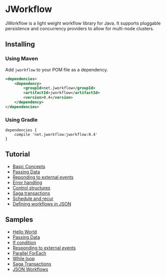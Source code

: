 # JWorkflow

JWorkflow is a light weight workflow library for Java.  It supports pluggable persistence and concurrency providers to allow for multi-node clusters.

## Installing

### Using Maven

Add `jworkflow` to your POM file as a dependency.

```xml
<dependencies>
    <dependency>
        <groupId>net.jworkflow</groupId>
        <artifactId>jworkflow</artifactId>
        <version>0.4</version>
    </dependency>
</dependencies>
```

### Using Gradle

```Gradle
dependencies { 
    compile 'net.jworkflow:jworkflow:0.4'
}
```

## Tutorial

 * [Basic Concepts](01-basic-concepts.md)
 * [Passing Data](02-data.md)
 * [Reponding to external events](03-events.md)
 * [Error handling](04-error-handling.md)
 * [Control structures](05-control-structures.md)
 * [Saga transactions](06-sagas.md)
 * [Schedule and recur](07-schedule.md)
 * [Defining workflows in JSON](08-json.md)


## Samples

 * [Hello World](https://github.com/danielgerlag/jworkflow/tree/master/samples/sample01)
 * [Passing Data](https://github.com/danielgerlag/jworkflow/tree/master/samples/sample02)
 * [If condition](https://github.com/danielgerlag/jworkflow/tree/master/samples/sample06)
 * [Responding to external events](https://github.com/danielgerlag/jworkflow/tree/master/samples/sample03)
 * [Parallel ForEach](https://github.com/danielgerlag/jworkflow/tree/master/samples/sample04)
 * [While loop](https://github.com/danielgerlag/jworkflow/tree/master/samples/sample05)
 * [Saga Transactions](https://github.com/danielgerlag/jworkflow/tree/master/samples/sample07)
 * [JSON Workflows](https://github.com/danielgerlag/jworkflow/tree/master/samples/sample08)
